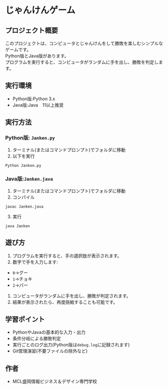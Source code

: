 # じゃんけんゲーム
## プロジェクト概要
このプロジェクトは、コンピュータとじゃんけんをして勝敗を楽しむシンプルなゲームです。  
Python版とJava版があります。  
プログラムを実行すると、コンピュータがランダムに手を出し、勝敗を判定します。
## 実行環境
- Python版:Python 3.x
- Java版:Java　11以上推奨
## 実行方法
### Python版:  `Janken.py`
1. ターミナル(またはコマンドプロンプト)でフォルダに移動
1. 以下を実行  
```
Python Janken.py
```
### Java版:`Janken.java`
1. ターミナル(またはコマンドプロンプト)でフォルダに移動
2. コンパイル
```
javac Janken.java
```
3. 実行
```
java Janken
```
## 遊び方
1. プログラムを実行すると、手の選択肢が表示されます。
1. 数字で手を入力します:
-  `0`→グー
- `1`→チョキ
- `2`→パー
1. コンピュータがランダムに手を出し、勝敗が判定されます。
1. 結果が表示されたら、再度挑戦することも可能です。
## 学習ポイント
- PythonやJavaの基本的な入力・出力
- 条件分岐による勝敗判定
- 実行ごとのログ出力(Python版は`debug.log`に記録されます)
- Git管理演習(不要ファイルの除外など)
## 作者
- MCL盛岡情報ビジネス＆デザイン専門学校